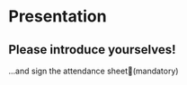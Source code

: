 <!-- .slide: class="center" -->

# Presentation

## Please introduce yourselves!

...and sign the attendance sheet(mandatory)
